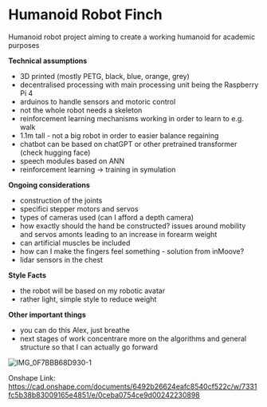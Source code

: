 # Humanoid Robot Finch
Humanoid robot project aiming to create a working humanoid for academic purposes

<b>Technical assumptions</b>
- 3D printed (mostly PETG, black, blue, orange, grey)
- decentralised processing with main processing unit being the Raspberry Pi 4
- arduinos to handle sensors and motoric control
- not the whole robot needs a skeleton 
- reinforcement learning mechanisms working in order to learn to e.g. walk
- 1.1m tall - not a big robot in order to easier balance regaining 
- chatbot can be based on chatGPT or other pretrained transformer (check hugging face)
- speech modules based on ANN
- reinforcement learning -> training in symulation 

<b>Ongoing considerations</b>
- construction of the joints
- specifici stepper motors and servos
- types of cameras used (can I afford a depth camera)
- how exactly should the hand be constructed? issues around mobility and servos amonts leading to an increase in forearm weight
- can artificial muscles be included 
- how can I make the fingers feel something - solution from inMoove?
- lidar sensors in the chest

<b>Style Facts</b>
- the robot will be based on my robotic avatar
- rather light, simple style to reduce weight

<b>Other important things</b>
- you can do this Alex, just breathe
- next stages of work concentrare more on the algorithms and general structure so that I can actually go forward

![IMG_0F7BBB68D930-1](https://user-images.githubusercontent.com/92490827/230740731-019c1323-7149-475a-9943-1d5b0a8eae08.jpeg)

Onshape Link: https://cad.onshape.com/documents/6492b26624eafc8540cf522c/w/7331fc5b38b83009165e4851/e/0ceba0754ce9d00242230898
